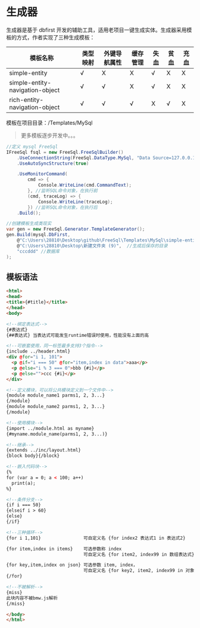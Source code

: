# 生成器

生成器是基于 dbfirst 开发的辅助工具，适用老项目一键生成实体。生成器采用模板的方式，作者实现了三种生成模板：

| 模板名称 | 类型映射 | 外键导航属性 | 缓存管理 | 失血 | 贫血 | 充血 |
| ------------- | - | - |- | - |- | - |
| simple-entity | √  | X | X | √ | X | X |
| simple-entity-navigation-object | √  | √ | X | √ | X | X |
| rich-entity-navigation-object | √  | √ | √ | X | √ | X |

模板在项目目录：/Templates/MySql

> 更多模板逐步开发中。。。

```csharp
//定义 mysql FreeSql
IFreeSql fsql = new FreeSql.FreeSqlBuilder()
    .UseConnectionString(FreeSql.DataType.MySql, "Data Source=127.0.0.1;Port=3306;User ID=root;Password=root;Initial Catalog=cccddd;Charset=utf8;SslMode=none;Max pool size=10")
    .UseAutoSyncStructure(true)

    .UseMonitorCommand(
        cmd => {
            Console.WriteLine(cmd.CommandText);
        }, //监听SQL命令对象，在执行前
        (cmd, traceLog) => {
            Console.WriteLine(traceLog);
        }) //监听SQL命令对象，在执行后
    .Build();

//创建模板生成类现实
var gen = new FreeSql.Generator.TemplateGenerator();
gen.Build(mysql.DbFirst, 
    @"C:\Users\28810\Desktop\github\FreeSql\Templates\MySql\simple-entity",  //模板目录（事先下载）
    @"C:\Users\28810\Desktop\新建文件夹 (9)",  //生成后保存的目录
    "cccddd" //数据库
);
```

## 模板语法

```html
<html>
<head>
<title>{#title}</title>
</head>
<body>

<!--绑定表达式-->
{#表达式}
{##表达式} 当表达式可能发生runtime错误时使用，性能没有上面的高

<!--可嵌套使用，同一标签最多支持3个指令-->
{include ../header.html}
<div @for="i 1, 101">
  <p @if="i === 50" @for="item,index in data">aaa</p>
  <p @else="i % 3 === 0">bbb {#i}</p>
  <p @else="">ccc {#i}</p>
</div>

<!--定义模块，可以将公共模块定义到一个文件中-->
{module module_name1 parms1, 2, 3...}
{/module}
{module module_name2 parms1, 2, 3...}
{/module}

<!--使用模块-->
{import ../module.html as myname}
{#myname.module_name(parms1, 2, 3...)}

<!--继承-->
{extends ../inc/layout.html}
{block body}{/block}

<!--嵌入代码块-->
{%
for (var a = 0; a < 100; a++)
  print(a);
%}

<!--条件分支-->
{if i === 50}
{elseif i > 60}
{else}
{/if}

<!--三种循环-->
{for i 1,101}                可自定义名 {for index2 表达式1 in 表达式2}

{for item,index in items}    可选参数称 index
                             可自定义名 {for item2, index99 in 数组表达式}

{for key,item,index on json} 可选参数 item, index，
                             可自定义名 {for key2, item2, index99 in 对象表达式}
{/for}

<!--不被解析-->
{miss}
此块内容不被bmw.js解析
{/miss}

</body>
</html>
```